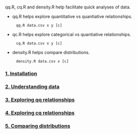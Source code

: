 qq.R, cq.R and density.R help facilitate quick analyses of data.

-  qq.R helps explore quantitative vs quantiative relationships.
```
     qq.R data.csv x y [c]
```
-  qc.R helps explore categorical vs quantiative relationships.
```
     cq.R data.csv x y [c]
```
-  density.R helps compare distributions.
```
     density.R data.csv x [c]
```

### [1. Installation](../docs/installation.md)
### [2. Understanding data](../docs/data.md)
### [3. Exploring qq relationships](../docs/qq.md)
### [4. Exploring cq relationships](../docs/cq.md)
### [5. Comparing distributions](../docs/density.md)




